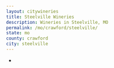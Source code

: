 ```yaml
---
layout: citywineries
title: Steelville Wineries
description: Wineries in Steelville, MO
permalink: /mo/crawford/steelville/
state: mo
county: crawford
city: steelville
---
```

-
